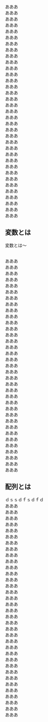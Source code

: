 <br>
あああ
<br>
あああ
<br>
あああ
<br>
あああ
<br>
あああ
<br>
あああ
<br>
あああ
<br>
あああ
<br>
あああ
<br>
あああ
<br>
あああ
<br>
あああ
<br>
あああ
<br>
あああ
<br>
あああ
<br>
あああ
<br>
あああ
<br>
あああ
<br>
あああ
<br>
あああ
<br>
あああ
<br>
あああ
<br>
あああ
<br>
あああ
<br>
あああ
<br>
あああ
<br>
あああ
<br>
あああ
<br>
あああ
<br>
あああ
<br>
あああ
<br>
あああ
<br>
あああ
<br>
あああ
<br>
あああ


## 変数とは

変数とは～

<br>
あああ
<br>
あああ
<br>
あああ
<br>
あああ
<br>
あああ
<br>
あああ
<br>
あああ
<br>
あああ
<br>
あああ
<br>
あああ
<br>
あああ
<br>
あああ
<br>
あああ
<br>
あああ
<br>
あああ
<br>
あああ
<br>
あああ
<br>
あああ
<br>
あああ
<br>
あああ
<br>
あああ
<br>
あああ
<br>
あああ
<br>
あああ
<br>
あああ
<br>
あああ
<br>
あああ
<br>
あああ
<br>
あああ
<br>
あああ
<br>
あああ
<br>
あああ
<br>
あああ
<br>
あああ
<br>
あああ



## 配列とは

ｄｓｓｄｆｓｄｆｄ
<br>
あああ
<br>
あああ
<br>
あああ
<br>
あああ
<br>
あああ
<br>
あああ
<br>
あああ
<br>
あああ
<br>
あああ
<br>
あああ
<br>
あああ
<br>
あああ
<br>
あああ
<br>
あああ
<br>
あああ
<br>
あああ
<br>
あああ
<br>
あああ
<br>
あああ
<br>
あああ
<br>
あああ
<br>
あああ
<br>
あああ
<br>
あああ
<br>
あああ
<br>
あああ
<br>
あああ
<br>
あああ
<br>
あああ
<br>
あああ
<br>
あああ
<br>
あああ
<br>
あああ
<br>
あああ
<br>
あああ
